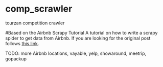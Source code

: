 # comp_scrawler
tourzan competition crawler


#Based on the Airbnb Scrapy Tutorial
A tutorial on how to write a scrapy spider to get data from Airbnb.
If you are looking for the original post follows [this link](http://www.verginer.eu/blog/web-scraping-airbnb/).

TODO: more Airbnb locations, vayable, yelp, showaround, meetrip, gopackup
